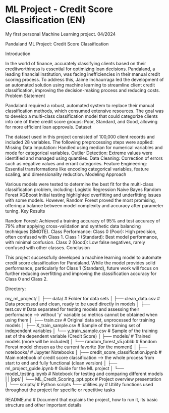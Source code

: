 
# ML Project - Credit Score Classification (EN)

My first personal Machine Learning project. 04/2024

Pandaland ML Project: Credit Score Classification

Introduction

In the world of finance, accurately classifying clients based on their creditworthiness is essential for optimizing loan decisions. Pandaland, a leading financial institution, was facing inefficiencies in their manual credit scoring process. To address this, Jaime Inchaurraga led the development of an automated solution using machine learning to streamline client credit classification, improving the decision-making process and reducing costs.
Problem Statement

Pandaland required a robust, automated system to replace their manual classification methods, which consumed extensive resources. The goal was to develop a multi-class classification model that could categorize clients into one of three credit score groups: Poor, Standard, and Good, allowing for more efficient loan approvals.
Dataset

The dataset used in this project consisted of 100,000 client records and included 28 variables. The following preprocessing steps were applied:
Missing Data Imputation: Handled using median for numerical variables and mode for categorical variables.
Outlier Detection: Extreme values were identified and managed using quantiles.
Data Cleaning: Correction of errors such as negative values and errant categories.
Feature Engineering: Essential transformations like encoding categorical variables, feature scaling, and dimensionality reduction.
Modeling Approach

Various models were tested to determine the best fit for the multi-class classification problem, including:
Logistic Regression
Naive Bayes
Random Forest
XGBoost
Initial testing highlighted overfitting and underfitting issues with some models. However, Random Forest proved the most promising, offering a balance between model complexity and accuracy after parameter tuning.
Key Results

Random Forest: Achieved a training accuracy of 95% and test accuracy of 79% after applying cross-validation and synthetic data balancing techniques (SMOTE).
Class Performance:
Class 0 (Poor): High precision, often confused with Class 1.
Class 1 (Standard): Best model performance, with minimal confusion.
Class 2 (Good): Low false negatives, rarely confused with other classes.
Conclusion

This project successfully developed a machine learning model to automate credit score classification for Pandaland. While the model provides solid performance, particularly for Class 1 (Standard), future work will focus on further reducing overfitting and improving the classification accuracy for Class 0 and Class 2.


Directory:

my_ml_project/
│
├── data/                       # Folder for data sets
│   ├── clean_data.csv          # Data processed and clean, ready to be used directly in models
│   ├── test.csv                # Data separated for testing models and assessing their performance —> without 'y' variable so metrics cannot be obtained when using them
│   ├── train.csv               # Original data set, unprocessed for training models
│   ├── X_train_sample.csv      # Sample of the training set of independent variables
│   └── y_train_sample.csv      # Sample of the training set of the dependent variable (Credit Score)
│
├── models/                     # Trained models (more will be included)
│   └── random_forest_v5.joblib # Random Forest model chosen as the current favorite (for the moment)
│
├── notebooks/                  # Jupyter Notebooks
│   ├── credit_score_classification.ipynb # Main notebook of credit score classification —> the whole process from start to end and fully functional (clean version)
│   ├── ml_project_guide.ipynb           # Guide for the ML project
│   └── model_testing.ipynb              # Notebook for testing and comparing different models
|
|
|ppt/
|        └── ML_Credit_Scoring_ppt.pptx # Project overview presentation
│
└── scripts/                    # Python scripts
    └── utilities.py           # Utility functions used throughout the project for specific or repetitive tasks

README.md                      # Document that explains the project, how to run it, its basic structure and other important details
